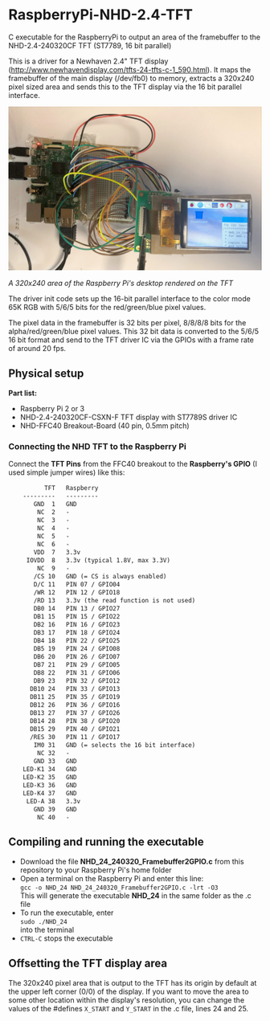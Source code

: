 # RaspberryPi-NHD-2.4-TFT
C executable for the RaspberryPi to output an area of the framebuffer to the NHD-2.4-240320CF TFT (ST7789, 16 bit parallel)

This is a driver for a Newhaven 2.4" TFT display (http://www.newhavendisplay.com/tfts-24-tfts-c-1_590.html). It maps the framebuffer of the main display (/dev/fb0) to memory, extracts a 320x240 pixel sized area and sends this to the TFT display via the 16 bit parallel interface.

![TFT showing 320x240 area](/images/raspberry-desktop-320x240.jpg)

*A 320x240 area of the Raspberry Pi's desktop rendered on the TFT*

The driver init code sets up the 16-bit parallel interface to the color mode 65K RGB with 5/6/5 bits for the red/green/blue pixel values.

The pixel data in the framebuffer is 32 bits per pixel, 8/8/8/8 bits for the alpha/red/green/blue pixel values. This 32 bit data is converted to the 5/6/5 16 bit format and send to the TFT driver IC via the GPIOs with a frame rate of around 20 fps.

## Physical setup

**Part list:**

* Raspberry Pi 2 or 3
* NHD-2.4-240320CF-CSXN-F TFT display with ST7789S driver IC
* NHD-FFC40 Breakout-Board (40 pin, 0.5mm pitch)


### Connecting the NHD TFT to the Raspberry Pi

Connect the **TFT Pins** from the FFC40 breakout to the **Raspberry's GPIO** (I used simple jumper wires) like this:  
```
          TFT   Raspberry  
    ---------   ---------   
       GND  1   GND  
        NC  2   -  
        NC  3   -    
        NC  4   -  
        NC  5   -   
        NC  6   -  
       VDD  7   3.3v   
     IOVDD  8   3.3v (typical 1.8V, max 3.3V)   
        NC  9   -   
       /CS 10   GND (= CS is always enabled)   
       D/C 11   PIN 07 / GPIO04   
       /WR 12   PIN 12 / GPIO18   
       /RD 13   3.3v (the read function is not used)   
       DB0 14   PIN 13 / GPIO27   
       DB1 15   PIN 15 / GPIO22    
       DB2 16   PIN 16 / GPIO23    
       DB3 17   PIN 18 / GPIO24    
       DB4 18   PIN 22 / GPIO25  
       DB5 19   PIN 24 / GPIO08    
       DB6 20   PIN 26 / GPIO07  
       DB7 21   PIN 29 / GPIO05    
       DB8 22   PIN 31 / GPIO06    
       DB9 23   PIN 32 / GPIO12    
      DB10 24   PIN 33 / GPIO13    
      DB11 25   PIN 35 / GPIO19    
      DB12 26   PIN 36 / GPIO16    
      DB13 27   PIN 37 / GPIO26    
      DB14 28   PIN 38 / GPIO20    
      DB15 29   PIN 40 / GPIO21    
      /RES 30   PIN 11 / GPIO17   
       IM0 31   GND (= selects the 16 bit interface)   
        NC 32   -   
       GND 33   GND   
    LED-K1 34   GND   
    LED-K2 35   GND   
    LED-K3 36   GND   
    LED-K4 37   GND   
     LED-A 38   3.3v    
       GND 39   GND   
        NC 40   -    
```

## Compiling and running the executable

* Download the file **NHD_24_240320_Framebuffer2GPIO.c** from this repository to your Raspberry Pi's home folder
* Open a terminal on the Raspberry Pi and enter this line:  
`gcc -o NHD_24 NHD_24_240320_Framebuffer2GPIO.c -lrt -O3`  
This will generate the executable **NHD_24** in the same folder as the .c file
* To run the executable, enter  
`sudo ./NHD_24`  
into the terminal
* `CTRL-C` stops the executable

## Offsetting the TFT display area

The 320x240 pixel area that is output to the TFT has its origin by default at the upper left corner (0/0) of the display. If you want to move the area to some other location within the display's resolution, you can change the values of the #defines `X_START` and `Y_START` in the .c file, lines 24 and 25.

